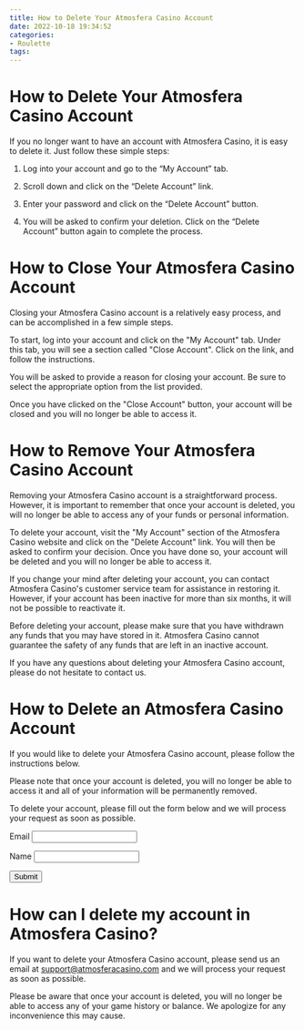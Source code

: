 ```yaml
---
title: How to Delete Your Atmosfera Casino Account 
date: 2022-10-18 19:34:52
categories:
- Roulette
tags:
---
```



#  How to Delete Your Atmosfera Casino Account 

If you no longer want to have an account with Atmosfera Casino, it is easy to delete it. Just follow these simple steps:

1. Log into your account and go to the “My Account” tab.

2. Scroll down and click on the “Delete Account” link.

3. Enter your password and click on the “Delete Account” button.

4. You will be asked to confirm your deletion. Click on the “Delete Account” button again to complete the process.

#  How to Close Your Atmosfera Casino Account 

Closing your Atmosfera Casino account is a relatively easy process, and can be accomplished in a few simple steps. 

To start, log into your account and click on the "My Account" tab. Under this tab, you will see a section called "Close Account". Click on the link, and follow the instructions. 

You will be asked to provide a reason for closing your account. Be sure to select the appropriate option from the list provided. 

Once you have clicked on the "Close Account" button, your account will be closed and you will no longer be able to access it.

#  How to Remove Your Atmosfera Casino Account 

Removing your Atmosfera Casino account is a straightforward process. However, it is important to remember that once your account is deleted, you will no longer be able to access any of your funds or personal information.

To delete your account, visit the "My Account" section of the Atmosfera Casino website and click on the "Delete Account" link. You will then be asked to confirm your decision. Once you have done so, your account will be deleted and you will no longer be able to access it.

If you change your mind after deleting your account, you can contact Atmosfera Casino's customer service team for assistance in restoring it. However, if your account has been inactive for more than six months, it will not be possible to reactivate it.

Before deleting your account, please make sure that you have withdrawn any funds that you may have stored in it. Atmosfera Casino cannot guarantee the safety of any funds that are left in an inactive account.

If you have any questions about deleting your Atmosfera Casino account, please do not hesitate to contact us.

#  How to Delete an Atmosfera Casino Account 

If you would like to delete your Atmosfera Casino account, please follow the instructions below. 

Please note that once your account is deleted, you will no longer be able to access it and all of your information will be permanently removed. 

To delete your account, please fill out the form below and we will process your request as soon as possible.

<form action="https://www.casinodelete.com/delete-atmosfera-account/" method="post">

<input type="hidden" name="redirect_uri" value="/casino/delete-atmosfera-account"/>

<input type="hidden" name="client_id" value="YOUR_CLIENT_ID"/>

<input type="hidden" name="scope" value="email;name"/>

<label for="email">Email</label> 
<input id="email" name="email" value="" autocomplete='on'/> 

<label for="name">Name</label> 
<input id="name" name="name" value="" autocomplete='on'/> 

<button type='submit'>Submit</button> </form>

#  How can I delete my account in Atmosfera Casino?

If you want to delete your Atmosfera Casino account, please send us an email at
 support@atmosferacasino.com and we will process your request as soon as possible.

Please be aware that once your account is deleted, you will no longer be able to access any of your game history or balance. We apologize for any inconvenience this may cause.